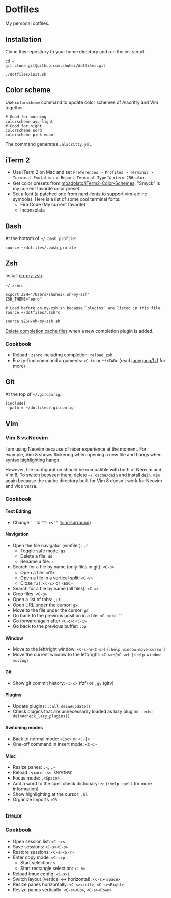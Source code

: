 # Dotfiles

My personal dotfiles.

## Installation

Clone this repository to your home directory and run the init script.

```shell
cd ~
git clone git@github.com:shuhei/dotfiles.git

./dotfiles/init.sh
```

## Color scheme

Use `colorscheme` command to update color schemes of Alacritty and Vim together.

```shell
# Good for morning
colorscheme ayu-light
# Good for night
colorscheme nord
colorscheme pink-moon
```

The command generates `.alacritty.yml`.

## iTerm 2

- Use iTerm 2 on Mac and set `Preferences > Profiles > Terminal > Terminal Emulation > Report Terminal Type` to `xterm-256color`.
- Get color presets from [mbadolato/iTerm2-Color-Schemes](https://github.com/mbadolato/iTerm2-Color-Schemes). "Smyck" is my current favorite color preset.
- Set a font (a patched one from [nerd-fonts](https://github.com/ryanoasis/nerd-fonts) to support vim-airline symbols). Here is a list of some cool terminal fonts:
  - Fira Code (My current favorite)
  - Inconsolata

## Bash

At the bottom of `~/.bash_profile`:

```shell
source ~/dotfiles/.bash_profile
```

## Zsh

Install [oh-my-zsh](https://github.com/ohmyzsh/ohmyzsh).

`~/.zshrc`:

```shell
export ZSH="/Users/shuhei/.oh-my-zsh"
ZSH_THEME="euro"

# Load before oh-my-zsh.sh because `plugins` are listed in this file.
source ~/dotfiles/.zshrc

source $ZSH/oh-my-zsh.sh
```

[Delete completion cache files](https://github.com/ohmyzsh/ohmyzsh/wiki/FAQ#i-have-enabled-a-completion-plugin-but-the-completion-doesnt-work) when a new completion plugin is added.

### Cookbook

- Reload `.zshrc` including completion: `reload_zsh`
- Fuzzy-find command arguments: `<C-t>` or `**<TAB>` (read [junegunn/fzf](https://github.com/junegunn/fzf) for more)

## Git

At the top of `~/.gitconfig`:

```
[include]
  path = ~/dotfiles/.gitconfig
```

## Vim

### Vim 8 vs Neovim

I am using Neovim because of nicer experience at the moment. For example, Vim 8 shows flickering when opening a new file and hangs when syntax highlighting hangs.

However, the configuration should be compatible with both of Neovim and Vim 8. To switch between them, delete `~/.cache/dein` and install `dein.vim` again because the cache directory built for Vim 8 doesn't work for Neovim and vice versa.

### Cookbook

#### Text Editing

- Change `''` to `""`: `cs'"` ([vim-surround](https://github.com/tpope/vim-surround))

#### Navigation

- Open the file navigator (vimfiler): `,f`
  - Toggle safe mode: `gs`
  - Delete a file: `dd`
  - Rename a file: `r`
- Search for a file by name (only files in git): `<C-p>`
  - Open a file: `<CR>`
  - Open a file in a vertical split: `<C-v>`
  - Close `fzf`: `<C-c>` or `<ESC>`
- Search for a file by name (all files): `<C-a>`
- Grep files: `<C-g>`
- Open a list of tabs: `,ut`
- Open URL under the cursor: `gx`
- Move to the file under the cursor: `gf`
- Go back to the previous position in a file: `<C-o>` or ` `` `
- Go forward again after `<C-o>`: `<C-i>`
- Go back to the previous buffer: `:bp`

#### Window

- Move to the left/right window: `<C-s>h`/`<C-s>l` (`:help window-move-cursor`)
- Move the current window to the left/right: `<C-w>H`/`<C-w>L` (`:help window-moving`)

#### Git

- Show git commit history: `<C-c>` (fzf) or `,gv` (gitv)

#### Plugins

- Update plugins: `:call dein#update()`
- Check plugins that are unnecessarily loaded as lazy plugins: `:echo dein#check_lazy_plugins()`

#### Switching modes

- Back to normal mode: `<Esc>` or `<C-[>`
- One-off command in insert mode: `<C-o>`

#### Misc

- Resize panes: `,<`, `,>`
- Reload `.vimrc`: `:so $MYVIMRC`
- Focus mode: `,<Space>`
- Add a word to the spell check dictionary: `zg` (`:help spell` for more information)
- Show highlighting at the cursor: `,hl`
- Organize imports `:OR`

## tmux

### Cookbook

- Open session list: `<C-s>s`
- Save sessions: `<C-s><S-s>`
- Restore sessions: `<C-s><S-r>`
- Enter copy mode: `<C-s>p`
  - Start selection: `v`
  - Start rectangle selection: `<C-v>`
- Reload tmux config: `<C-s>I`
- Switch layout (vertical <-> horizontal): `<C-s><Space>`
- Resize panes horizontally: `<C-s><Left>`, `<C-s><Right>`
- Resize panes vertically: `<C-s><Up>`, `<C-s><Down>`
